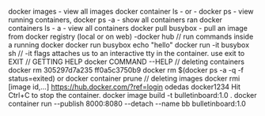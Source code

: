 docker images - view all images
docker container ls  - or - docker ps - view running containers, docker ps -a - show all containers ran
docker containers ls - a  - view all containers
docker pull busybox - pull an image from docker registry (local or on web) -docker hub
// run commands inside a running docker
docker run busybox echo "hello"
docker run -it busybox sh
// -it flags attaches us to an interactive tty in the container.
use exit to EXIT
// GETTING HELP
docker COMMAND --HELP
// deleting containers
docker rm 305297d7a235 ff0a5c3750b9
docker rm $(docker ps -a -q -f status=exited) or docker container prune
// deleting images
docker rmi [image id,...]
https://hub.docker.com/?ref=login
odedas  docker1234
Hit Ctrl+C to stop the container.
docker image build -t bulletinboard:1.0 .
docker container run --publish 8000:8080 --detach --name bb bulletinboard:1.0


